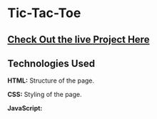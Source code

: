 # Tic-Tac-Toe
## [Check Out the live Project Here](https://tic-tac-toe-shroddha.netlify.app/)
<H2>Technologies Used</H2>
<p><B>HTML:</B> Structure of the page.</p>
<p><B>CSS:</B> Styling of the page.</p>
<p><B>JavaScript:</B></p>

